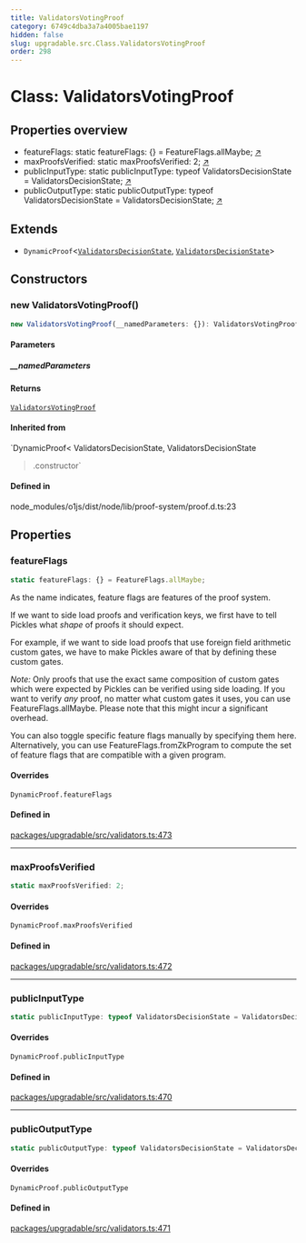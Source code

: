 ```yaml
---
title: ValidatorsVotingProof
category: 6749c4dba3a7a4005bae1197
hidden: false
slug: upgradable.src.Class.ValidatorsVotingProof
order: 298
---
```


# Class: ValidatorsVotingProof

## Properties overview

- featureFlags: static featureFlags: {} = FeatureFlags.allMaybe; [↗](#featureflags)
- maxProofsVerified: static maxProofsVerified: 2; [↗](#maxproofsverified)
- publicInputType: static publicInputType: typeof ValidatorsDecisionState = ValidatorsDecisionState; [↗](#publicinputtype)
- publicOutputType: static publicOutputType: typeof ValidatorsDecisionState = ValidatorsDecisionState; [↗](#publicoutputtype)

## Extends

- `DynamicProof`\<[`ValidatorsDecisionState`](upgradablesrcclassvalidatorsdecisionstate), [`ValidatorsDecisionState`](upgradablesrcclassvalidatorsdecisionstate)\>

## Constructors

### new ValidatorsVotingProof()

```ts
new ValidatorsVotingProof(__namedParameters: {}): ValidatorsVotingProof
```

#### Parameters

##### \_\_namedParameters

#### Returns

[`ValidatorsVotingProof`](upgradablesrcclassvalidatorsvotingproof)

#### Inherited from

`DynamicProof<
  ValidatorsDecisionState,
  ValidatorsDecisionState
>.constructor`

#### Defined in

node\_modules/o1js/dist/node/lib/proof-system/proof.d.ts:23

## Properties

### featureFlags

```ts
static featureFlags: {} = FeatureFlags.allMaybe;
```

As the name indicates, feature flags are features of the proof system.

If we want to side load proofs and verification keys, we first have to tell Pickles what _shape_ of proofs it should expect.

For example, if we want to side load proofs that use foreign field arithmetic custom gates, we have to make Pickles aware of that by defining
these custom gates.

_Note:_ Only proofs that use the exact same composition of custom gates which were expected by Pickles can be verified using side loading.
If you want to verify _any_ proof, no matter what custom gates it uses, you can use FeatureFlags.allMaybe. Please note that this might incur a significant overhead.

You can also toggle specific feature flags manually by specifying them here.
Alternatively, you can use FeatureFlags.fromZkProgram to compute the set of feature flags that are compatible with a given program.

#### Overrides

`DynamicProof.featureFlags`

#### Defined in

[packages/upgradable/src/validators.ts:473](https://github.com/zkcloudworker/minatokens-lib/blob/main/packages/upgradable/src/validators.ts#L473)

***

### maxProofsVerified

```ts
static maxProofsVerified: 2;
```

#### Overrides

`DynamicProof.maxProofsVerified`

#### Defined in

[packages/upgradable/src/validators.ts:472](https://github.com/zkcloudworker/minatokens-lib/blob/main/packages/upgradable/src/validators.ts#L472)

***

### publicInputType

```ts
static publicInputType: typeof ValidatorsDecisionState = ValidatorsDecisionState;
```

#### Overrides

`DynamicProof.publicInputType`

#### Defined in

[packages/upgradable/src/validators.ts:470](https://github.com/zkcloudworker/minatokens-lib/blob/main/packages/upgradable/src/validators.ts#L470)

***

### publicOutputType

```ts
static publicOutputType: typeof ValidatorsDecisionState = ValidatorsDecisionState;
```

#### Overrides

`DynamicProof.publicOutputType`

#### Defined in

[packages/upgradable/src/validators.ts:471](https://github.com/zkcloudworker/minatokens-lib/blob/main/packages/upgradable/src/validators.ts#L471)
